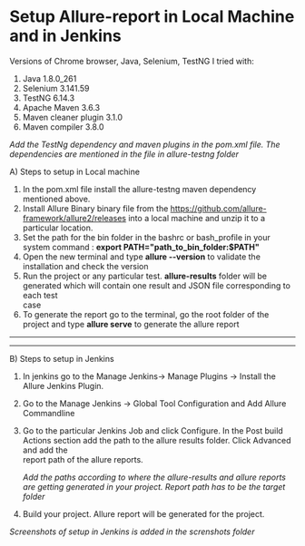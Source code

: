 # Setup Allure-report in Local Machine and in Jenkins


Versions of Chrome browser, Java, Selenium, TestNG I tried with:

1. Java 1.8.0_261
2. Selenium 3.141.59
3. TestNG 6.14.3
4. Apache Maven 3.6.3
5. Maven cleaner plugin 3.1.0
6. Maven compiler 3.8.0

_Add the TestNg dependency and maven plugins in the pom.xml file. The dependencies are mentioned in the file in allure-testng folder_ 


A) Steps to setup in Local machine
  
  1. In the pom.xml file install the allure-testng maven dependency mentioned above.
  2. Install Allure Binary binary file from the https://github.com/allure-framework/allure2/releases into a local machine and unzip it to a particular location.
  3. Set the path for the bin folder in the bashrc or bash_profile in your system command : **export PATH="path_to_bin_folder:$PATH"**
  4. Open the new terminal and type **allure --version** to validate the installation and check the version
  5. Run the project or any particular test.  **allure-results** folder will be generated which will contain one result and JSON file corresponding to each test   
     case 
  7. To generate the report go to the terminal, go the root folder of the project and type **allure serve** to generate the allure report

-----------------------------------------------------------------------------------------------------------------------------------------------------------------
-----------------------------------------------------------------------------------------------------------------------------------------------------------------


B) Steps to setup in Jenkins

  1. In jenkins go to the Manage Jenkins-> Manage Plugins -> Install the Allure Jenkins Plugin.
  2. Go to the Manage Jenkins -> Global Tool Configuration and Add Allure Commandline 
  3. Go to the particular Jenkins Job and click Configure. In the Post build Actions section add the path to the allure results folder. Click Advanced and add the   
     report path of the allure reports. 
     
     _Add the paths according to where the allure-results and allure reports are getting generated in your project. Report path has to be the target folder_
  
  4. Build your project. Allure report will be generated for the project.


  _Screenshots of setup in Jenkins is added in the screnshots folder_





